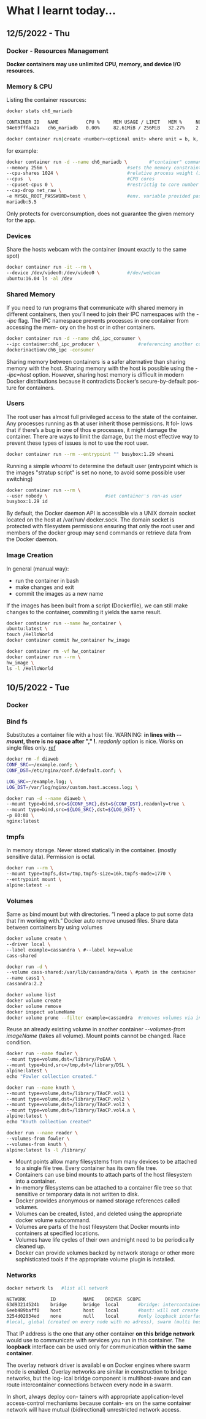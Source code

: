 # What I learnt today...

## 12/5/2022 - Thu
### Docker - Resources Management

**Docker containers may use unlimited CPU, memory, and device I/O resources.**

### Memory & CPU

Listing the container resources:
```bash
docker stats ch6_mariadb
```

```bash
CONTAINER ID   NAME          CPU %     MEM USAGE / LIMIT   MEM %     NET I/O       BLOCK I/O         PIDS
94e69fffaa2a   ch6_mariadb   0.00%     82.61MiB / 256MiB   32.27%    2.54kB / 0B   4.51MB / 45.2MB   19
```

```bash
docker container run|create <number><optional unit> where unit = b, k, m or g
```

for example:
```bash
docker container run -d --name ch6_mariadb \        #"container" command is added
--memory 256m \                             #sets the memory constraint
--cpu-shares 1024 \                         #relative process weight (integer)
--cpus  \                                   #CPU cores
--cpuset-cpus 0 \                           #restrictig to core number (avoid context switching)
--cap-drop net_raw \
-e MYSQL_ROOT_PASSWORD=test \               #env. variable provided passwd.
mariadb:5.5
```
Only protects for overconsumption, does not guarantee the given memory for the app.

### Devices

Share the hosts webcam with the container (mount exactly to the same spot)
```bash
docker container run -it --rm \
--device /dev/video0:/dev/video0 \          #/dev/webcam
ubuntu:16.04 ls -al /dev
```

### Shared Memory
If you need to run programs that communicate with shared memory in different
containers, then you’ll need to join their IPC namespaces with the *--ipc* flag.
The IPC namespace prevents processes in one container from accessing the mem-
ory on the host or in other containers.


```bash
docker container run -d --name ch6_ipc_consumer \
--ipc container:ch6_ipc_producer \              #referencing another containers memory namespace
dockerinaction/ch6_ipc -consumer
```
Sharing memory between containers is
a safer alternative than sharing memory with the host. Sharing memory with the host
is possible using the *--ipc=host* option. However, sharing host memory is difficult in
modern Docker distributions because it contradicts Docker’s secure-by-default pos-
ture for containers.

### Users
The root user has almost full privileged access to the state
of the container. Any processes running as th at user inherit those permissions. It fol-
lows that if there’s a bug in one of thos e processes, it might damage the container.
There are ways to limit the damage, but the most effective way to prevent these types
of issues is not to use the root user.

```bash
docker container run --rm --entrypoint "" busybox:1.29 whoami
```
Running a simple *whoami* to determine the default user (entrypoint which is the images "stratup script" is set no none, to avoid some possible user switching)

```bash
docker container run --rm \
--user nobody \                     #set container's run-as user
busybox:1.29 id
```

By default, the Docker
daemon API is accessible via a UNIX domain socket located on the host at /var/run/
docker.sock. The domain socket is protected with filesystem permissions ensuring that
only the root user and members of the docker group may send commands or retrieve
data from the Docker daemon. 

### Image Creation

In general (manual way):
* run the container in bash
* make changes and exit
* commit the images as a new name

If the images has been built from a script (Dockerfile), we can still make changes to the container, commiting it yields the same result.

```bash
docker container run --name hw_container \
ubuntu:latest \
touch /HelloWorld
docker container commit hw_container hw_image

docker container rm -vf hw_container
docker container run --rm \
hw_image \
ls -l /HelloWorld
```

## 10/5/2022 - Tue
### Docker
### Bind fs
Substitutes a container file with a host file. WARNING: **in lines with *--mount*, there is no space after "," !**. *readonly* option is nice.
Works on single files only. [ref](https://docs.docker.com/storage/bind-mounts/)

```bash
docker rm -f diaweb
CONF_SRC=~/example.conf; \
CONF_DST=/etc/nginx/conf.d/default.conf; \

LOG_SRC=~/example.log; \
LOG_DST=/var/log/nginx/custom.host.access.log; \

docker run -d --name diaweb \
--mount type=bind,src=${CONF_SRC},dst=${CONF_DST},readonly=true \
--mount type=bind,src=${LOG_SRC},dst=${LOG_DST} \
-p 80:80 \
nginx:latest
```
### tmpfs
In memory storage. Never stored statically in the container. (mostly sensitive data). Permission is octal.
```bash
docker run --rm \
--mount type=tmpfs,dst=/tmp,tmpfs-size=16k,tmpfs-mode=1770 \
--entrypoint mount \
alpine:latest -v
```
### Volumes
Same as bind mount but with directories. “I need a place to put some data that I’m working with.” Docker auto remove unused files. Share data between containers by using volumes
```bash
docker volume create \
--driver local \
--label example=cassandra \ #--label key=value
cass-shared
```

```bash
docker run -d \
--volume cass-shared:/var/lib/cassandra/data \ #path in the container
--name cass1 \
cassandra:2.2
```

```bash
docker volume list
docker volume create
docker volume remove
docker inspect volumeName
docker volume prune --filter example=cassandra  #removes volumes via interactive confirmation (--force to supress)
```

Reuse an already existing volume in another container *--volumes-from imageName* (takes all volume). Mount points cannot be changed. Race condition.

```bash
docker run --name fowler \
--mount type=volume,dst=/library/PoEAA \
--mount type=bind,src=/tmp,dst=/library/DSL \
alpine:latest \
echo "Fowler collection created."

docker run --name knuth \
--mount type=volume,dst=/library/TAoCP.vol1 \
--mount type=volume,dst=/library/TAoCP.vol2 \
--mount type=volume,dst=/library/TAoCP.vol3 \
--mount type=volume,dst=/library/TAoCP.vol4.a \
alpine:latest \
echo "Knuth collection created"

docker run --name reader \
--volumes-from fowler \
--volumes-from knuth \
alpine:latest ls -l /library/
```

* Mount points allow many filesystems from many devices to be attached to a single file tree. Every container has its own file tree.
* Containers can use bind mounts to attach parts of the host filesystem into a container.
* In-memory filesystems can be attached to a container file tree so that sensitive or temporary data is not written to disk.
* Docker provides anonymous or named storage references called volumes.
* Volumes can be created, listed, and deleted using the appropriate docker volume subcommand.
* Volumes are parts of the host filesystem that Docker mounts into containers at specified locations.
* Volumes have life cycles of their own andmight need to be periodically cleaned up.
* Docker can provide volumes backed by network storage or other more sophisticated tools if the appropriate volume plugin is installed.

### Networks

```bash
docker network ls   #list all network
```

```bash
NETWORK         ID          NAME    DRIVER  SCOPE
63d93214524b    bridge      bridge  local       #bridge: intercontainer connectivity on one machine (not recommended. use own bridge network)
6eeb489baff0    host        host    local       #host: will not create any network (localhost)
3254d02034ed    none        null    local       #only loopback interface available
#local, global (created on every node with no adress), swarm (multi host, cluster wide)
```

That IP address is the one that any other container **on this bridge network** would use to communicate with services you run in this container. 
The **loopback** interface can be used only for communication **within the same container**.

The overlay network driver is availabl e on Docker engines where swarm mode is
enabled. Overlay networks are similar in construction to bridge networks, but the log-
ical bridge component is multihost-aware and can route intercontainer connections
between every node in a swarm.

In short, always deploy con-
tainers with appropriate application-level access-control mechanisms because contain-
ers on the same container network will have mutual (bidirectional) unrestricted
network access.